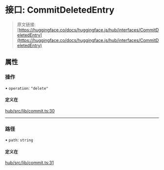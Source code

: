 # 接口: CommitDeletedEntry

> 原文链接: [https://huggingface.co/docs/huggingface.js/hub/interfaces/CommitDeletedEntry](https://huggingface.co/docs/huggingface.js/hub/interfaces/CommitDeletedEntry)

## 属性

### 操作

• `operation`: `"delete"`

#### 定义在

[hub/src/lib/commit.ts:30](https://github.com/huggingface/huggingface.js/blob/main/packages/hub/src/lib/commit.ts#L30)

* * *

### 路径

• `path`: `string`

#### 定义在

[hub/src/lib/commit.ts:31](https://github.com/huggingface/huggingface.js/blob/main/packages/hub/src/lib/commit.ts#L31)
